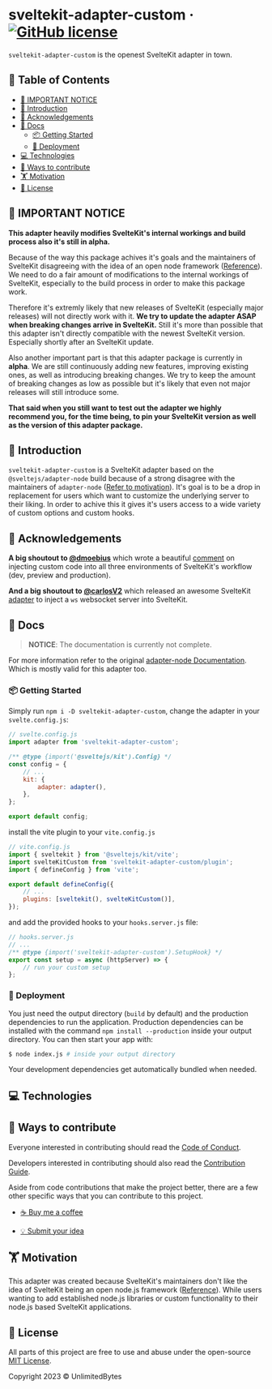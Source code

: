 # sveltekit-adapter-custom &middot; [![GitHub license](https://img.shields.io/badge/license-MIT-blue.svg)](./LICENSE)

`sveltekit-adapter-custom` is the openest SvelteKit adapter in town.

## 📖 Table of Contents

-   [📢 IMPORTANT NOTICE](#-important-notice)
-   [👋 Introduction](#-introduction)
-   [🎩 Acknowledgements](#-acknowledgements)
-   [📖 Docs](#-docs)
    -   [📦 Getting Started](#-getting-started)
    -   [🚀 Deployment](#-deployment)
-   [💻 Technologies](#-technologies)
-   [📝 Ways to contribute](#-ways-to-contribute)
-   [🏋️ Motivation](#%EF%B8%8F-motivation)
-   [📄 License](#-license)

## 📢 IMPORTANT NOTICE

**This adapter heavily modifies SvelteKit's internal workings and build process also it's still in alpha.**

Because of the way this package achives it's goals and the maintainers of SvelteKit disagreeing with the
idea of an open node framework ([Reference](https://github.com/sveltejs/kit/issues/334#issuecomment-804543781)).
We need to do a fair amount of modifications to the internal workings of SvelteKit, especially to the build process
in order to make this package work.

Therefore it's extremly likely that new releases of SvelteKit (especially major releases) will not directly work with it.
**We try to update the adapter ASAP when breaking changes arrive in SvelteKit.** Still it's more than possible that
this adapter isn't directly compatible with the newest SvelteKit version. Especially shortly after an SvelteKit update.

Also another important part is that this adapter package is currently in **alpha**. We are still continuously adding new
features, improving existing ones, as well as introducing breaking changes. We try to keep the amount of breaking changes
as low as possible but it's likely that even not major releases will still introduce some.

**That said when you still want to test out the adapter we highly recommend you, for the time being, to pin your SvelteKit
version as well as the version of this adapter package.**

## 👋 Introduction

`sveltekit-adapter-custom` is a SvelteKit adapter based on the `@sveltejs/adapter-node` build because of a strong disagree
with the maintainers of `adapter-node` ([Refer to motivation](#-motivation)). It's goal is to be a drop in replacement for
users which want to customize the underlying server to their liking. In order to achive this it gives it's users access to
a wide variety of custom options and custom hooks.

## 🎩 Acknowledgements

**A big shoutout to [@dmoebius](https://github.com/dmoebius)** which wrote a beautiful
[comment](https://github.com/sveltejs/kit/issues/927#issuecomment-1589404762) on injecting custom code into all three
environments of SvelteKit's workflow (dev, preview and production).

**And a big shoutout to [@carlosV2](https://github.com/carlosV2)** which released an awesome SvelteKit
[adapter](https://github.com/carlosV2/adapter-node-ws) to inject a `ws` websocket server into SvelteKit.

## 📖 Docs

> **NOTICE**: The documentation is currently not complete.

For more information refer to the
original [adapter-node Documentation](https://kit.svelte.dev/docs/adapter-node). Which is mostly valid for this adapter
too.

### 📦 Getting Started

Simply run `npm i -D sveltekit-adapter-custom`, change the adapter in your `svelte.config.js`:

```js
// svelte.config.js
import adapter from 'sveltekit-adapter-custom';

/** @type {import('@sveltejs/kit').Config} */
const config = {
    // ...
    kit: {
        adapter: adapter(),
    },
};

export default config;
```

install the vite plugin to your `vite.config.js`

```js
// vite.config.js
import { sveltekit } from '@sveltejs/kit/vite';
import svelteKitCustom from 'sveltekit-adapter-custom/plugin';
import { defineConfig } from 'vite';

export default defineConfig({
    // ...
    plugins: [sveltekit(), svelteKitCustom()],
});
```

and add the provided hooks to your `hooks.server.js` file:

```js
// hooks.server.js
// ...
/** @type {import('sveltekit-adapter-custom').SetupHook} */
export const setup = async (httpServer) => {
    // run your custom setup
};
```

### 🚀 Deployment

You just need the output directory (`build` by default) and the production dependencies to run the application.
Production dependencies can be installed with the command `npm install --production` inside your output directory.
You can then start your app with:

```sh
$ node index.js # inside your output directory
```

Your development dependencies get automatically bundled when needed.

## 💻 Technologies

## 📝 Ways to contribute

Everyone interested in contributing should read the [Code of Conduct][code_of_conduct].

Developers interested in contributing should also read the [Contribution Guide][contributing].

Aside from code contributions that make the project better, there are a few other specific ways that you can contribute to this project.

-   [☕ Buy me a coffee][coffee]

-   [💡 Submit your idea][new_issue]

## 🏋️ Motivation

This adapter was created because SvelteKit's maintainers don't like the idea of SvelteKit being an open node.js framework
([Reference](https://github.com/sveltejs/kit/issues/334#issuecomment-804543781)). While users wanting to add established
node.js libraries or custom functionality to their node.js based SvelteKit applications.

## 📄 License

All parts of this project are free to use and abuse under the open-source [MIT License](LICENSE).

Copyright 2023 &copy; UnlimitedBytes

[coffee]: https://www.buymeacoffee.com/unlimitedbytes
[new_issue]: https://github.com/UnlimitedBytes/sveltekit-adapter-custom/issues/new
[code_of_conduct]: CODE_OF_CONDUCT.md
[contributing]: CONTRIBUTING.md
[svelte_kit]: https://kit.svelte.dev/
